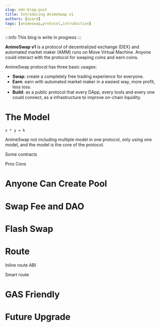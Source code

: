 ```yaml
---
slug: mdx-blog-post
title: Introducing AnimeSwap v1
authors: [azard]
tags: [animeswap,protocol,intruduction]
---
```


:::info
This blog is write in progress
:::

**AnimeSwap v1** is a protocol of decentralized exchange (DEX) and automated market maker (AMM) runs on Move Virtual Machine. Anyone could interact with the protocol for swaping coins and earn coins.

AnimeSwap protocol has three basic usages:

* **Swap**: create a completely free trading experience for everyone.
* **Earn**: earn with automated market maker in a easiest way, more profit, less loss.
* **Build**: as a public protocol that every DApp, every tools  and every one could connect, as a infrastructure to improve on-chain liquidity.

# The Model
```
x * y = k
```

AnimeSwap not including multiple model in one protocol, only using one model, and the model is the core of the protocol.

Some contracts

Pros
Cons

# Anyone Can Create Pool

# Swap Fee and DAO

# Flash Swap

# Route

Inline route ABI

Smart route

# GAS Friendly

# Future Upgrade
